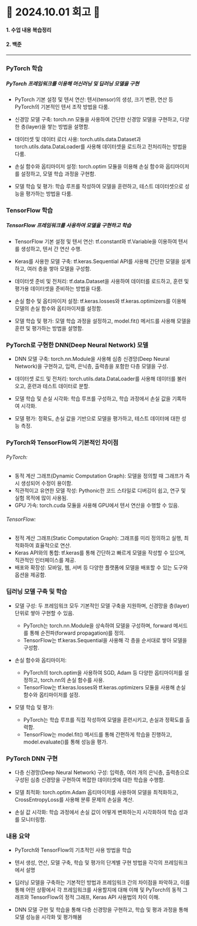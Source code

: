 # 📝 2024.10.01 회고 📝
#### 1. 수업 내용 복습정리
#### 2. 백준

---------------------------------

### PyTorch 학습
#####  PyTorch 프레임워크를 이용해 머신러닝 및 딥러닝 모델을 구현

- PyTorch 기본 설정 및 텐서 연산: 텐서(tensor)의 생성, 크기 변환, 연산 등 PyTorch의 기본적인 텐서 조작 방법을 다룸.
  
- 신경망 모델 구축: torch.nn 모듈을 사용하여 간단한 신경망 모델을 구현하고, 다양한 층(layer)을 쌓는 방법을 설명함.
  
- 데이터셋 및 데이터 로더 사용: torch.utils.data.Dataset과 torch.utils.data.DataLoader를 사용해 데이터셋을 로드하고 전처리하는 방법을 다룸.
  
- 손실 함수와 옵티마이저 설정: torch.optim 모듈을 이용해 손실 함수와 옵티마이저를 설정하고, 모델 학습 과정을 구현함.
 
- 모델 학습 및 평가: 학습 루프를 작성하여 모델을 훈련하고, 테스트 데이터셋으로 성능을 평가하는 방법을 다룸.


### TensorFlow 학습
##### TensorFlow 프레임워크를 사용하여 모델을 구현하고 학습

- TensorFlow 기본 설정 및 텐서 연산: tf.constant와 tf.Variable을 이용하여 텐서를 생성하고, 텐서 간 연산 수행.

- Keras를 사용한 모델 구축: tf.keras.Sequential API를 사용해 간단한 모델을 설계하고, 여러 층을 쌓아 모델을 구성함.

- 데이터셋 준비 및 전처리: tf.data.Dataset을 사용하여 데이터를 로드하고, 훈련 및 평가용 데이터셋을 준비하는 방법을 다룸.

- 손실 함수 및 옵티마이저 설정: tf.keras.losses와 tf.keras.optimizers를 이용해 모델의 손실 함수와 옵티마이저를 설정함.

- 모델 학습 및 평가: 모델 학습 과정을 설정하고, model.fit() 메서드를 사용해 모델을 훈련 및 평가하는 방법을 설명함.

### PyTorch로 구현한 DNN(Deep Neural Network) 모델

- DNN 모델 구축: torch.nn.Module을 사용해 심층 신경망(Deep Neural Network)을 구현하고, 입력, 은닉층, 출력층을 포함한 다층 모델을 구성.

- 데이터셋 로드 및 전처리: torch.utils.data.DataLoader를 사용해 데이터를 불러오고, 훈련과 테스트 데이터로 분할.

- 모델 학습 및 손실 시각화: 학습 루프를 구성하고, 학습 과정에서 손실 값을 기록하여 시각화.

- 모델 평가: 정확도, 손실 값을 기반으로 모델을 평가하고, 테스트 데이터에 대한 성능 측정.

### PyTorch와 TensorFlow의 기본적인 차이점
###### PyTorch:
- 동적 계산 그래프(Dynamic Computation Graph): 모델을 정의할 때 그래프가 즉시 생성되어 수정이 용이함.
- 직관적이고 유연한 모델 작성: Pythonic한 코드 스타일로 디버깅이 쉽고, 연구 및 실험 목적에 많이 사용됨.
- GPU 가속: torch.cuda 모듈을 사용해 GPU에서 텐서 연산을 수행할 수 있음.

###### TensorFlow:
- 정적 계산 그래프(Static Computation Graph): 그래프를 미리 정의하고 실행, 최적화하여 효율적으로 연산.
- Keras API와의 통합: tf.keras를 통해 간단하고 빠르게 모델을 작성할 수 있으며, 직관적인 인터페이스를 제공.
- 배포와 확장성: 모바일, 웹, 서버 등 다양한 플랫폼에 모델을 배포할 수 있는 도구와 옵션을 제공함.


### 딥러닝 모델 구축 및 학습

- 모델 구성: 두 프레임워크 모두 기본적인 모델 구축을 지원하며, 신경망을 층(layer) 단위로 쌓아 구현할 수 있음.
  - PyTorch는 torch.nn.Module을 상속하여 모델을 구성하며, forward 메서드를 통해 순전파(forward propagation)를 정의.
  - TensorFlow는 tf.keras.Sequential을 사용해 각 층을 순서대로 쌓아 모델을 구성함.

- 손실 함수와 옵티마이저:
  - PyTorch의 torch.optim을 사용하여 SGD, Adam 등 다양한 옵티마이저를 설정하고, torch.nn의 손실 함수를 사용.
  - TensorFlow는 tf.keras.losses와 tf.keras.optimizers 모듈을 사용해 손실 함수와 옵티마이저를 설정.

- 모델 학습 및 평가:
  - PyTorch는 학습 루프를 직접 작성하여 모델을 훈련시키고, 손실과 정확도를 출력함.
  - TensorFlow는 model.fit() 메서드를 통해 간편하게 학습을 진행하고, model.evaluate()를 통해 성능을 평가.

### PyTorch DNN 구현

- 다층 신경망(Deep Neural Network) 구성: 입력층, 여러 개의 은닉층, 출력층으로 구성된 심층 신경망을 구현하여 복잡한 데이터셋에 대한 학습을 수행함.

- 모델 최적화: torch.optim.Adam 옵티마이저를 사용하여 모델을 최적화하고, CrossEntropyLoss를 사용해 분류 문제의 손실을 계산.

- 손실 값 시각화: 학습 과정에서 손실 값이 어떻게 변화하는지 시각화하여 학습 성과를 모니터링함.


### 내용 요약

- PyTorch와 TensorFlow의 기초적인 사용 방법을 학습

- 텐서 생성, 연산, 모델 구축, 학습 및 평가의 단계별 구현 방법을 각각의 프레임워크에서 설명

- 딥러닝 모델을 구축하는 기본적인 방법과 프레임워크 간의 차이점을 파악하고, 이를 통해 어떤 상황에서 각 프레임워크를 사용할지에 대해 이해 및 PyTorch의 동적 그래프와 TensorFlow의 정적 그래프, Keras API 사용법의 차이 이해.

- DNN 모델 구현 및 학습을 통해 다층 신경망을 구현하고, 학습 및 평과 과정을 통해 모델 성능을 시각화 및 평가해봄






```

